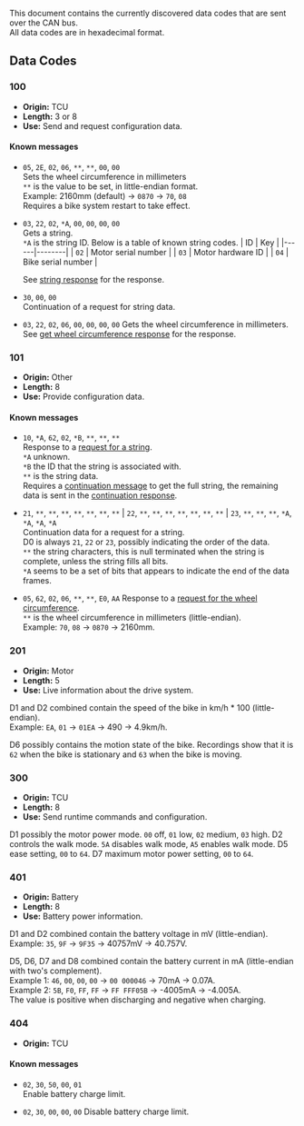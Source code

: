 This document contains the currently discovered data codes that are sent over the CAN bus.  
All data codes are in hexadecimal format.

## Data Codes
### 100
- **Origin:** TCU
- **Length:** 3 or 8
- **Use:** Send and request configuration data.

#### Known messages
- `05`, `2E`, `02`, `06`, `**`, `**`, `00`, `00`  
  Sets the wheel circumference in millimeters  
  `**` is the value to be set, in little-endian format.  
  Example: 2160mm (default) -> `0870` -> `70`, `08`  
  Requires a bike system restart to take effect.

<a name="str_request"></a>
- `03`, `22`, `02`, `*A`, `00`, `00`, `00`, `00`  
  Gets a string.  
  `*A` is the string ID. Below is a table of known string codes.
  | ID   | Key |
  |------|--------|
  | `02` | Motor serial number |
  | `03` | Motor hardware ID |
  | `04` | Bike serial number |
  
  See [string response](#str_response) for the response.

<a name="cont_100"></a>
- `30`, `00`, `00`  
Continuation of a request for string data.

<a name="get_wheel_circumference_request"></a>
- `03`, `22`, `02`, `06`, `00`, `00`, `00`, `00`
  Gets the wheel circumference in millimeters.
  See [get wheel circumference response](#get_wheel_circumference_response) for the response.

### 101
- **Origin:** Other
- **Length:** 8
- **Use:** Provide configuration data.

#### Known messages
<a name="str_response"></a>
- `10`, `*A`, `62`, `02`, `*B`, `**`, `**`, `**`  
  Response to a [request for a string](#str_request).  
  `*A` unknown.  
  `*B` the ID that the string is associated with.  
  `**` is the string data.  
  Requires a [continuation message](#cont_100) to get the full string, the remaining data is sent in the [continuation response](#str_response_cont).

<a href="str_response_cont"></a>
- `21`, `**`, `**`, `**`, `**`, `**`, `**`, `**` | `22`, `**`, `**`, `**`, `**`, `**`, `**`, `**` | `23`, `**`, `**`, `**`, `*A`, `*A`, `*A`, `*A`  
  Continuation data for a request for a string.  
  D0 is always `21`, `22` or `23`, possibly indicating the order of the data.  
  `**` the string characters, this is null terminated when the string is complete, unless the string fills all bits.  
  `*A` seems to be a set of bits that appears to indicate the end of the data frames.  

<a name="get_wheel_circumference_response"></a>
- `05`, `62`, `02`, `06`, `**`, `**`, `E0`, `AA`
  Response to a [request for the wheel circumference](#get_wheel_circumference_request).  
  `**` is the wheel circumference in millimeters (little-endian).  
  Example: `70`, `08` -> `0870` -> 2160mm.

### 201
- **Origin:** Motor
- **Length:** 5
- **Use:** Live information about the drive system.

D1 and D2 combined contain the speed of the bike in km/h * 100 (little-endian).  
Example: `EA`, `01` -> `01EA` -> 490 -> 4.9km/h.

D6 possibly contains the motion state of the bike. Recordings show that it is `62` when the bike is stationary and `63` when the bike is moving.

### 300
- **Origin:** TCU
- **Length:** 8
- **Use:** Send runtime commands and configuration.

D1 possibly the motor power mode. `00` off, `01` low, `02` medium, `03` high.
D2 controls the walk mode. `5A` disables walk mode, `A5` enables walk mode.
D5 ease setting, `00` to `64`.
D7 maximum motor power setting, `00` to `64`.
<!-- D8 possibly system clock. -->

### 401
- **Origin:** Battery
- **Length:** 8
- **Use:** Battery power information.

D1 and D2 combined contain the battery voltage in mV (little-endian).  
Example: `35`, `9F` -> `9F35` -> 40757mV -> 40.757V.

D5, D6, D7 and D8 combined contain the battery current in mA (little-endian with two's complement).  
Example 1: `46`, `00`, `00`, `00` -> `00 000046` -> 70mA -> 0.07A.  
Example 2: `5B`, `F0`, `FF`, `FF` -> `FF FFF05B` -> -4005mA -> -4.005A.  
The value is positive when discharging and negative when charging.

### 404
- **Origin:** TCU

#### Known messages
- `02`, `30`, `50`, `00`, `01`  
  Enable battery charge limit.

- `02`, `30`, `00`, `00`, `00`
  Disable battery charge limit.

<!-- TODO:
TCU uses 402 for charge% and battery health.
203 contains data for cadence and motor power.
Rider power seems to need both 201 and 203.
-->
